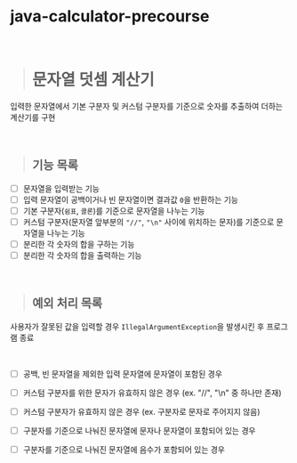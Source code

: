 # java-calculator-precourse

<br>

> # 문자열 덧셈 계산기
입력한 문자열에서 기본 구분자 및 커스텀 구분자를 기준으로 숫자를 추출하여 더하는 계산기를 구현

<br>

> ## 기능 목록
- [ ] 문자열을 입력받는 기능
- [ ] 입력 문자열이 공백이거나 빈 문자열이면 결과값 `0`을 반환하는 기능
- [ ] 기본 구분자(`쉼표`, `콜론`)를 기준으로 문자열을 나누는 기능
- [ ] 커스텀 구분자(문자열 앞부분의 `"//"`, `"\n"` 사이에 위치하는 문자)를 기준으로 문자열을 나누는 기능
- [ ] 분리한 각 숫자의 합을 구하는 기능
- [ ] 분리한 각 숫자의 합을 출력하는 기능

<br>

> ## 예외 처리 목록
사용자가 잘못된 값을 입력할 경우 `IllegalArgumentException`을 발생시킨 후 프로그램 종료

<br>

 - [ ] 공백, 빈 문자열을 제외한 입력 문자열에 문자열이 포함된 경우
 - [ ] 커스텀 구분자를 위한 문자가 유효하지 않은 경우 (ex. "//", "\n" 중 하나만 존재)
 - [ ] 커스텀 구분자가 유효하지 않은 경우 (ex. 구분자로 문자로 주어지지 않음)
 - [ ] 구분자를 기준으로 나눠진 문자열에 문자나 문자열이 포함되어 있는 경우
 - [ ] 구분자를 기준으로 나눠진 문자열에 음수가 포함되어 있는 경우


